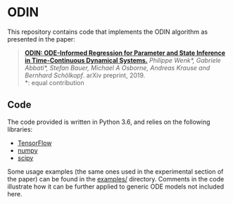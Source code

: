 # ODIN
This repository contains code that implements the ODIN algorithm as presented in the paper:

> [**ODIN: ODE-Informed Regression for Parameter and State Inference in Time-Continuous Dynamical Systems.**](https://arxiv.org/abs/1902.06278)
> *Philippe Wenk\*, Gabriele Abbati\*, Stefan Bauer, Michael A Osborne, Andreas Krause and Bernhard Schölkopf*. arXiv preprint, 2019.
> \
> \*: equal contribution

## Code

The code provided is written in Python 3.6, and relies on the following libraries:
* [TensorFlow](https://www.tensorflow.org/)
* [numpy](http://www.numpy.org/)
* [scipy](https://www.scipy.org/)

Some usage examples (the same ones used in the experimental section of the paper) can be found in the
[examples/](odin/examples/) directory. Comments in the code illustrate how it can be further applied to
generic ODE models not included here.
